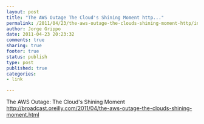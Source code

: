 ```yaml
--- 
layout: post
title: "The AWS Outage The Cloud's Shining Moment http..."
permalink: /2011/04/23/the-aws-outage-the-clouds-shining-moment-http/index.html
author: Jorge Grippo
date: 2011-04-23 20:23:32
comments: true
sharing: true
footer: true
status: publish
type: post
published: true
categories: 
- link

---
```

<!-- 194 -->
The AWS Outage: The Cloud's Shining Moment
http://broadcast.oreilly.com/2011/04/the-aws-outage-the-clouds-shining-moment.html

